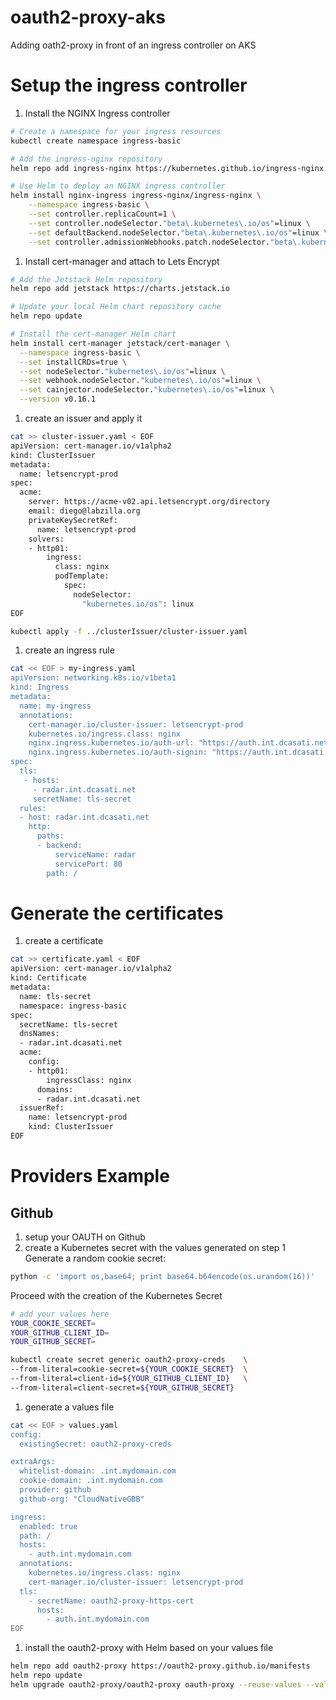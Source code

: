 # oauth2-proxy-aks
Adding oath2-proxy in front of an ingress controller on AKS

# Setup the ingress controller 

1. Install the NGINX Ingress controller
```bash
# Create a namespace for your ingress resources
kubectl create namespace ingress-basic

# Add the ingress-nginx repository
helm repo add ingress-nginx https://kubernetes.github.io/ingress-nginx

# Use Helm to deploy an NGINX ingress controller
helm install nginx-ingress ingress-nginx/ingress-nginx \
    --namespace ingress-basic \
    --set controller.replicaCount=1 \
    --set controller.nodeSelector."beta\.kubernetes\.io/os"=linux \
    --set defaultBackend.nodeSelector."beta\.kubernetes\.io/os"=linux \
    --set controller.admissionWebhooks.patch.nodeSelector."beta\.kubernetes\.io/os"=linux
```

1. Install cert-manager and attach to Lets Encrypt

```bash
# Add the Jetstack Helm repository
helm repo add jetstack https://charts.jetstack.io

# Update your local Helm chart repository cache
helm repo update

# Install the cert-manager Helm chart
helm install cert-manager jetstack/cert-manager \
  --namespace ingress-basic \
  --set installCRDs=true \
  --set nodeSelector."kubernetes\.io/os"=linux \
  --set webhook.nodeSelector."kubernetes\.io/os"=linux \
  --set cainjector.nodeSelector."kubernetes\.io/os"=linux \
  --version v0.16.1
```

1. create an issuer and apply it

```bash
cat >> cluster-issuer.yaml < EOF
apiVersion: cert-manager.io/v1alpha2
kind: ClusterIssuer
metadata:
  name: letsencrypt-prod
spec:
  acme:
    server: https://acme-v02.api.letsencrypt.org/directory
    email: diego@labzilla.org
    privateKeySecretRef:
      name: letsencrypt-prod
    solvers:
    - http01:
        ingress:
          class: nginx
          podTemplate:
            spec:
              nodeSelector:
                "kubernetes.io/os": linux
EOF

kubectl apply -f ../clusterIssuer/cluster-issuer.yaml 
```

1. create an ingress rule

```bash
cat << EOF > my-ingress.yaml
apiVersion: networking.k8s.io/v1beta1
kind: Ingress
metadata:
  name: my-ingress
  annotations:
    cert-manager.io/cluster-issuer: letsencrypt-prod 
    kubernetes.io/ingress.class: nginx
    nginx.ingress.kubernetes.io/auth-url: "https://auth.int.dcasati.net/oauth2/auth"
    nginx.ingress.kubernetes.io/auth-signin: "https://auth.int.dcasati.net/oauth2/start?rd=https%3A%2F%2F$host$request_uri"
spec:
  tls:
   - hosts:
     - radar.int.dcasati.net
     secretName: tls-secret
  rules:
  - host: radar.int.dcasati.net
    http:
      paths: 
      - backend:
          serviceName: radar
          servicePort: 80
        path: /

```
# Generate the certificates

1. create a certificate 
```bash
cat >> certificate.yaml < EOF
apiVersion: cert-manager.io/v1alpha2
kind: Certificate
metadata:
  name: tls-secret
  namespace: ingress-basic
spec:
  secretName: tls-secret
  dnsNames:
  - radar.int.dcasati.net
  acme:
    config:
    - http01:
        ingressClass: nginx
      domains:
      - radar.int.dcasati.net
  issuerRef:
    name: letsencrypt-prod
    kind: ClusterIssuer
EOF
```

# Providers Example
## Github

1. setup your OAUTH on Github
1. create a Kubernetes secret with the values generated on step 1
Generate a random cookie secret:
```bash
python -c 'import os,base64; print base64.b64encode(os.urandom(16))'
```

Proceed with the creation of the Kubernetes Secret
```bash
# add your values here
YOUR_COOKIE_SECRET=
YOUR_GITHUB_CLIENT_ID=
YOUR_GITHUB_SECRET=

kubectl create secret generic oauth2-proxy-creds    \
--from-literal=cookie-secret=${YOUR_COOKIE_SECRET}  \
--from-literal=client-id=${YOUR_GITHUB_CLIENT_ID}   \
--from-literal=client-secret=${YOUR_GITHUB_SECRET}
```
1. generate a values file

```bash
cat << EOF > values.yaml
config:
  existingSecret: oauth2-proxy-creds

extraArgs:
  whitelist-domain: .int.mydomain.com
  cookie-domain: .int.mydomain.com
  provider: github
  github-org: "CloudNativeGBB" 

ingress:
  enabled: true
  path: /
  hosts:
    - auth.int.mydomain.com
  annotations:
    kubernetes.io/ingress.class: nginx
    cert-manager.io/cluster-issuer: letsencrypt-prod
  tls:
    - secretName: oauth2-proxy-https-cert
      hosts:
        - auth.int.mydomain.com
EOF
```

1. install the oauth2-proxy with Helm based on your values file

```bash
helm repo add oauth2-proxy https://oauth2-proxy.github.io/manifests
helm repo update
helm upgrade oauth2-proxy/oauth2-proxy oauth-proxy --reuse-values --values oauth2-proxy-providers/gh/values.yaml
```
